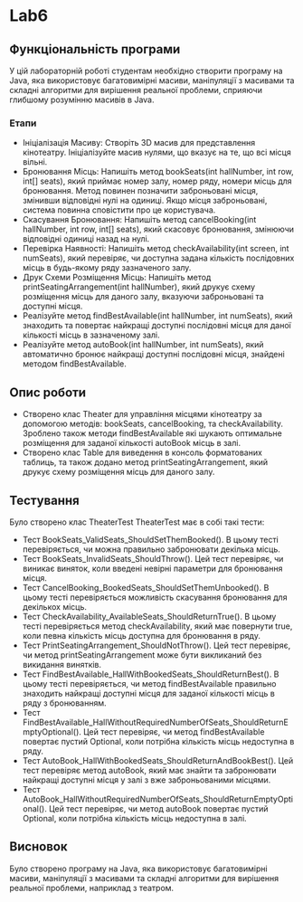# Lab6
## Функціональність програми
У цій лабораторній роботі студентам необхідно створити програму на Java, яка використовує багатовимірні масиви, маніпуляції з масивами та складні алгоритми для вирішення реальної проблеми, сприяючи глибшому розумінню масивів в Java.
### Етапи
- Ініціалізація Масиву: Створіть 3D масив для представлення кінотеатру. Ініціалізуйте масив нулями, що вказує на те, що всі місця вільні.
- Бронювання Місць: Напишіть метод bookSeats(int hallNumber, int row, int[] seats), який приймає номер залу, номер ряду, номери місць для бронювання. Метод повинен позначити заброньовані місця, змінивши відповідні нулі на одиниці. Якщо місця заброньовані, система повинна сповістити про це користувача.
- Скасування Бронювання: Напишіть метод cancelBooking(int hallNumber, int row, int[] seats), який скасовує бронювання, змінюючи відповідні одиниці назад на нулі.
- Перевірка Наявності: Напишіть метод checkAvailability(int screen, int numSeats), який перевіряє, чи доступна задана кількість послідовних місць в будь-якому ряду зазначеного залу.
- Друк Схеми Розміщення Місць: Напишіть метод printSeatingArrangement(int hallNumber), який друкує схему розміщення місць для даного залу, вказуючи заброньовані та доступні місця.
- Реалізуйте метод findBestAvailable(int hallNumber, int numSeats), який знаходить та повертає найкращі доступні послідовні місця для даної кількості місць в зазначеному залі.
- Реалізуйте метод autoBook(int hallNumber, int numSeats), який автоматично бронює найкращі доступні послідовні місця, знайдені методом findBestAvailable.
## Опис роботи
- Створено клас Theater для управління місцями кінотеатру за допомогою методів: bookSeats, cancelBooking, та checkAvailability. Зроблено також методи findBestAvailable які шукають оптимальне розміщення для заданої кількості autoBook місць в залі.
- Створено клас Table для виведення в консоль форматованих таблиць, та також додано метод printSeatingArrangement, який друкує схему розміщення місць для даного залу.
## Тестування
Було створено клас TheaterTest
TheaterTest має в собі такі тести:
- Тест BookSeats_ValidSeats_ShouldSetThemBooked(). В цьому тесті перевіряється, чи можна правильно забронювати декілька місць.
- Тест BookSeats_InvalidSeats_ShouldThrow(). Цей тест перевіряє, чи виникає виняток, коли введені невірні параметри для бронювання місця.
- Тест CancelBooking_BookedSeats_ShouldSetThemUnbooked(). В цьому тесті перевіряється можливість скасування бронювання для декількох місць.
- Тест CheckAvailability_AvailableSeats_ShouldReturnTrue(). В цьому тесті перевіряється метод checkAvailability, який має повернути true, коли певна кількість місць доступна для бронювання в ряду.
- Тест PrintSeatingArrangement_ShouldNotThrow(). Цей тест перевіряє, чи метод printSeatingArrangement може бути викликаний без викидання винятків.
- Тест FindBestAvailable_HallWithBookedSeats_ShouldReturnBest(). В цьому тесті перевіряється, чи метод findBestAvailable правильно знаходить найкращі доступні місця для заданої кількості місць в ряду з бронюванням.
- Тест FindBestAvailable_HallWithoutRequiredNumberOfSeats_ShouldReturnEmptyOptional(). Цей тест перевіряє, чи метод findBestAvailable повертає пустий Optional, коли потрібна кількість місць недоступна в ряду.
- Тест AutoBook_HallWithBookedSeats_ShouldReturnAndBookBest(). Цей тест перевіряє метод autoBook, який має знайти та забронювати найкращі доступні місця у залі з вже заброньованими місцями.
- Тест AutoBook_HallWithoutRequiredNumberOfSeats_ShouldReturnEmptyOptional(). Цей тест перевіряє, чи метод autoBook повертає пустий Optional, коли потрібна кількість місць недоступна в залі.
## Висновок
Було створено програму на Java, яка використовує багатовимірні масиви, маніпуляції з масивами та складні алгоритми для вирішення реальної проблеми, наприклад з театром.
